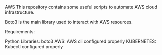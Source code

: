 AWS
This repository contains some useful scripts to automate AWS cloud infrastructure.

Boto3 is the main library used to interact with AWS resources.

Requirements:

Python Libraries: boto3
AWS: AWS cli configured properly
KUBERNETES: Kubectl configured properly
